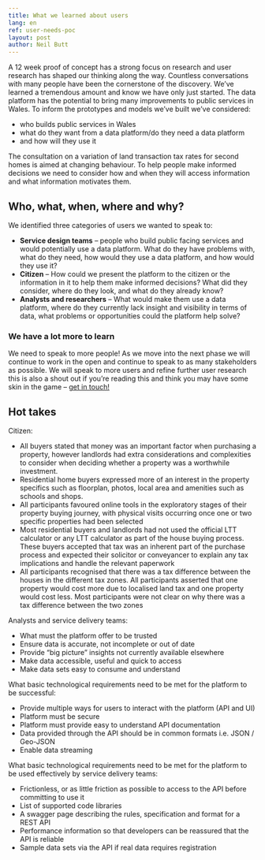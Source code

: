 ```yaml
---
title: What we learned about users
lang: en
ref: user-needs-poc
layout: post
author: Neil Butt
---
```


A 12 week proof of concept has a strong focus on research and user research has shaped our thinking along the way. Countless conversations with many people have been the cornerstone of the discovery.  We’ve learned a tremendous amount and know we have only just started. The data platform has the potential to bring many improvements to public services in Wales.  To inform the prototypes and models we’ve built we’ve considered:

- who builds public services in Wales
- what do they want from a data platform/do they need a data platform
- and how will they use it 

The consultation on a variation of land transaction tax rates for second homes is aimed at changing behaviour.  To help people make informed decisions we need to consider how and when they will access information and what information motivates them.  
## Who, what, when, where and why?
We identified three categories of users we wanted to speak to:

- **Service design teams** – people who build public facing services and would potentially use a data platform. What do they have problems with, what do they need, how would they use a data platform, and how would they use it?
- **Citizen** – How could we present the platform to the citizen or the information in it to help them make informed decisions?  What did they consider, where do they look, and what do they already know?
- **Analysts and researchers** – What would make them use a data platform, where do they currently lack insight and visibility in terms of data, what problems or opportunities could the platform help solve?

### We have a lot more to learn
We need to speak to more people! As we move into the next phase  we will continue to work in the open and continue to speak to as many stakeholders as possible. We will speak to more users and refine further user research this is also a shout out if you’re reading this and think you may have some skin in the game – [get in touch!](mailto:dataproject@wra.gov.wales) 


## Hot takes 

Citizen:
- All buyers stated that money was an important factor when purchasing a property, however landlords had extra considerations and complexities to consider when deciding whether a property was a worthwhile investment.
- Residential home buyers expressed more of an interest in the property specifics such as floorplan, photos, local area and amenities such as schools and shops.
- All participants favoured online tools in the exploratory stages of their property buying journey, with physical visits occurring once one or two specific properties had been selected
- Most residential buyers and landlords had not used the official LTT calculator or any LTT calculator as part of the house buying process. These buyers accepted that tax was an inherent part of the purchase process and expected their solicitor or conveyancer to explain any tax implications and handle the relevant paperwork
- All participants recognised that there was a tax difference between the houses in the different tax zones. All participants asserted that one property would cost more due to localised land tax and one property would cost less. Most participants were not clear on why there was a tax difference between the two zones

Analysts and service delivery teams:
- What must the platform offer to be trusted
- Ensure data is accurate, not incomplete or out of date
- Provide “big picture” insights not currently available elsewhere
- Make data accessible, useful and quick to access
- Make data sets easy to consume and understand

What basic technological requirements need to be met for the platform to be successful:
- Provide multiple ways for users to interact with the platform (API and UI)
- Platform must be secure
- Platform must provide easy to understand API documentation
- Data provided through the API should be in common formats i.e. JSON / Geo-JSON
- Enable data streaming

What basic technological requirements need to be met for the platform to be used effectively by service delivery teams:
- Frictionless, or as little friction as possible to access to the API before committing to use it
- List of supported code libraries
- A swagger page describing the rules, specification and format for a REST API
- Performance information so that developers can be reassured that the API is reliable
- Sample data sets via the API if real data requires registration
